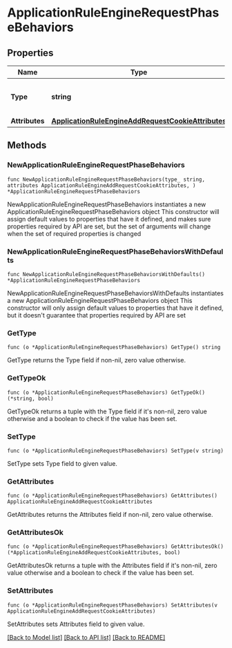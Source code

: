 # ApplicationRuleEngineRequestPhaseBehaviors

## Properties

Name | Type | Description | Notes
------------ | ------------- | ------------- | -------------
**Type** | **string** | * &#x60;add_request_cookie&#x60; - add_request_cookie | 
**Attributes** | [**ApplicationRuleEngineAddRequestCookieAttributes**](ApplicationRuleEngineAddRequestCookieAttributes.md) |  | 

## Methods

### NewApplicationRuleEngineRequestPhaseBehaviors

`func NewApplicationRuleEngineRequestPhaseBehaviors(type_ string, attributes ApplicationRuleEngineAddRequestCookieAttributes, ) *ApplicationRuleEngineRequestPhaseBehaviors`

NewApplicationRuleEngineRequestPhaseBehaviors instantiates a new ApplicationRuleEngineRequestPhaseBehaviors object
This constructor will assign default values to properties that have it defined,
and makes sure properties required by API are set, but the set of arguments
will change when the set of required properties is changed

### NewApplicationRuleEngineRequestPhaseBehaviorsWithDefaults

`func NewApplicationRuleEngineRequestPhaseBehaviorsWithDefaults() *ApplicationRuleEngineRequestPhaseBehaviors`

NewApplicationRuleEngineRequestPhaseBehaviorsWithDefaults instantiates a new ApplicationRuleEngineRequestPhaseBehaviors object
This constructor will only assign default values to properties that have it defined,
but it doesn't guarantee that properties required by API are set

### GetType

`func (o *ApplicationRuleEngineRequestPhaseBehaviors) GetType() string`

GetType returns the Type field if non-nil, zero value otherwise.

### GetTypeOk

`func (o *ApplicationRuleEngineRequestPhaseBehaviors) GetTypeOk() (*string, bool)`

GetTypeOk returns a tuple with the Type field if it's non-nil, zero value otherwise
and a boolean to check if the value has been set.

### SetType

`func (o *ApplicationRuleEngineRequestPhaseBehaviors) SetType(v string)`

SetType sets Type field to given value.


### GetAttributes

`func (o *ApplicationRuleEngineRequestPhaseBehaviors) GetAttributes() ApplicationRuleEngineAddRequestCookieAttributes`

GetAttributes returns the Attributes field if non-nil, zero value otherwise.

### GetAttributesOk

`func (o *ApplicationRuleEngineRequestPhaseBehaviors) GetAttributesOk() (*ApplicationRuleEngineAddRequestCookieAttributes, bool)`

GetAttributesOk returns a tuple with the Attributes field if it's non-nil, zero value otherwise
and a boolean to check if the value has been set.

### SetAttributes

`func (o *ApplicationRuleEngineRequestPhaseBehaviors) SetAttributes(v ApplicationRuleEngineAddRequestCookieAttributes)`

SetAttributes sets Attributes field to given value.



[[Back to Model list]](../README.md#documentation-for-models) [[Back to API list]](../README.md#documentation-for-api-endpoints) [[Back to README]](../README.md)


